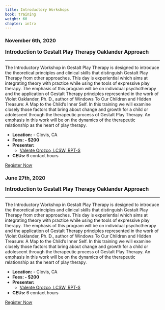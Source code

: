 ```yaml
---
title: Introductory Workshops
book: training
weight: 60
chapter: intro
---
```

<div class="row">
    <div class="col col-sm-6">
        <div class="panel panel-default">
            <div class="panel panel-heading">
                <h3 class="panel-title header-title">November 6th, 2020</h3>
            </div>
            <div class="panel-body">
                <p style="font-size: 1.2em;"><strong>Introduction to Gestalt Play Therapy Oaklander Approach</strong></p>
                <hr/>
                <p>The Introductory Workshop in Gestalt Play Therapy is designed to introduce the theoretical principles and clinical skills that distinguish Gestalt Play Therapy from other approaches.  This day is experiential which aims at integrating theory with practice while using the tools of expressive play therapy.  The emphasis of this program will be on individual psychotherapy and the application of Gestalt Therapy principles represented in the work of Violet Oaklander, Ph. D., author of Windows To Our Children and Hidden Treasure:  A Map to the Child’s Inner Self.  In this training we will examine closely those factors that bring about change and growth for a child or adolescent through the therapeutic process of Gestalt Play Therapy.  An emphasis in this work will be on the dynamics of the therapeutic relationship as the heart of play therapy.</p>
                <ul class="list-group">
                    <li class="list-group-item"><strong>Location:</strong> - Clovis, CA</li>
                    <li class="list-group-item"><strong>Fees: - $200</strong></li>
                    <li class="list-group-item"><strong>Presenter:</strong>
                      <ul>
                        <li><a href="/faculty">Valente Orozco, LCSW, RPT-S</a></li>
                      </ul>
                    </li>
                    <li class="list-group-item"><strong>CEUs:</strong> 6 contact hours</li>
                </ul>
            </div>
            <div class="panel-footer">
                <a href="/register" class="btn btn-danger btn-block">Register Now</a>
            </div>
        </div>
    </div>
    <div class="col col-sm-6">
        <div class="panel panel-default">
            <div class="panel panel-heading">
                <h3 class="panel-title header-title">June 27th, 2020</h3>
            </div>
            <div class="panel-body">
                <p style="font-size: 1.2em;"><strong>Introduction to Gestalt Play Therapy Oaklander Approach</strong></p>
                <hr/>
                <p>The Introductory Workshop in Gestalt Play Therapy is designed to introduce the theoretical principles and clinical skills that distinguish Gestalt Play Therapy from other approaches.  This day is experiential which aims at integrating theory with practice while using the tools of expressive play therapy.  The emphasis of this program will be on individual psychotherapy and the application of Gestalt Therapy principles represented in the work of Violet Oaklander, Ph. D., author of Windows To Our Children and Hidden Treasure:  A Map to the Child’s Inner Self.  In this training we will examine closely those factors that bring about change and growth for a child or adolescent through the therapeutic process of Gestalt Play Therapy.  An emphasis in this work will be on the dynamics of the therapeutic relationship as the heart of play therapy.</p>
                <ul class="list-group">
                    <li class="list-group-item"><strong>Location:</strong> - Clovis, CA</li>
                    <li class="list-group-item"><strong>Fees: - $200</strong></li>
                    <li class="list-group-item"><strong>Presenter:</strong>
                      <ul>
                        <li><a href="/faculty">Valente Orozco, LCSW, RPT-S</a></li>
                      </ul>
                    </li>
                    <li class="list-group-item"><strong>CEUs:</strong> 6 contact hours</li>
                </ul>
            </div>
            <div class="panel-footer">
                <a href="/register" class="btn btn-danger btn-block">Register Now</a>
            </div>
        </div>    
    </div>
</div>
